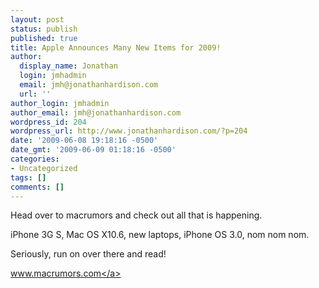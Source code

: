 ```yaml
---
layout: post
status: publish
published: true
title: Apple Announces Many New Items for 2009!
author:
  display_name: Jonathan
  login: jmhadmin
  email: jmh@jonathanhardison.com
  url: ''
author_login: jmhadmin
author_email: jmh@jonathanhardison.com
wordpress_id: 204
wordpress_url: http://www.jonathanhardison.com/?p=204
date: '2009-06-08 19:18:16 -0500'
date_gmt: '2009-06-09 01:18:16 -0500'
categories:
- Uncategorized
tags: []
comments: []
---
```

<p>Head over to macrumors and check out all that is happening.</p>
<p>iPhone 3G S, Mac OS X10.6, new laptops, iPhone OS 3.0, nom nom nom.</p>
<p>Seriously, run on over there and read!</p>
<p><a href="http:&#47;&#47;www.macrumors.com">www.macrumors.com<&#47;a></p>
